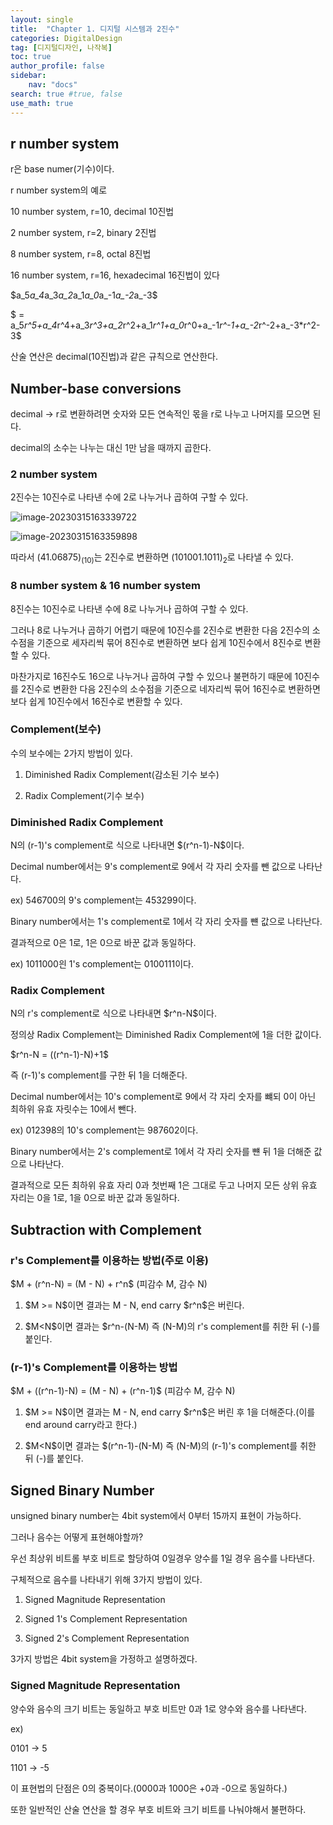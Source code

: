 ```yaml
---
layout: single
title:  "Chapter 1. 디지털 시스템과 2진수"
categories: DigitalDesign
tag: [디지털디자인, 나작복]
toc: true
author_profile: false
sidebar:
    nav: "docs"
search: true #true, false
use_math: true
---
```


## r number system

r은 base numer(기수)이다.

r number system의 예로

10 number system, r=10, decimal 10진법

2 number system, r=2, binary 2진법

8 number system, r=8, octal 8진법

16 number system, r=16, hexadecimal 16진법이 있다

$a_5*a_4*a_3*a_2*a_1*a_0*a_-1*a_-2*a_-3\$

$ = a_5*r^5+a_4*r^4+a_3*r^3+a_2*r^2+a_1*r^1+a_0*r^0+a_-1*r^-1+a_-2*r^-2+a_-3*r^2-3\$

산술 연산은 decimal(10진법)과 같은 규칙으로 연산한다.



## Number-base conversions

decimal -> r로 변환하려면 숫자와 모든 연속적인 몫을 r로 나누고 나머지를 모으면 된다.

decimal의 소수는 나누는 대신 1만 남을 때까지 곱한다. 



### 2 number system

2진수는 10진수로 나타낸 수에 2로 나누거나 곱하여 구할 수 있다.

![image-20230315163339722](C:\Users\wymam\AppData\Roaming\Typora\typora-user-images\image-20230315163339722.png)

![image-20230315163359898](C:\Users\wymam\AppData\Roaming\Typora\typora-user-images\image-20230315163359898.png)

따라서 $(41.06875)_(10)$는 2진수로 변환하면 $(101001.1011)_2$로 나타낼 수 있다.



### 8 number system & 16 number system

8진수는 10진수로 나타낸 수에 8로 나누거나 곱하여 구할 수 있다.

그러나 8로 나누거나 곱하기 어렵기 때문에 10진수를 2진수로 변환한 다음 2진수의 소수점을 기준으로 세자리씩 묶어 8진수로 변환하면 보다 쉽게 10진수에서 8진수로 변환할 수 있다.



마찬가지로 16진수도 16으로 나누거나 곱하여 구할 수 있으나 불편하기 때문에 10진수를 2진수로 변환한 다음 2진수의 소수점을 기준으로 네자리씩 묶어 16진수로 변환하면 보다 쉽게 10진수에서 16진수로 변환할 수 있다.

### Complement(보수)

수의 보수에는 2가지 방법이 있다.

 1. Diminished Radix Complement(감소된 기수 보수)

 2. Radix Complement(기수 보수)

    

### Diminished Radix Complement

N의 (r-1)'s complement로 식으로 나타내면 $(r^n-1)-N\$이다.

Decimal number에서는 9's complement로 9에서 각 자리 숫자를 뺀 값으로 나타난다.

ex) 546700의 9's complement는 453299이다.

Binary number에서는 1's complement로 1에서 각 자리 숫자를 뺸 값으로 나타난다.

결과적으로 0은 1로, 1은 0으로 바꾼 값과 동일하다.

ex) 1011000읜 1's complement는 0100111이다.



### Radix Complement

N의 r's complement로 식으로 나타내면 $r^n-N\$이다.

정의상 Radix Complement는 Diminished Radix Complement에 1을 더한 값이다.

$r^n-N = ((r^n-1)-N)+1\$

즉 (r-1)'s complement를 구한 뒤 1을 더해준다.

Decimal number에서는 10's complement로 9에서 각 자리 숫자를 뺴되 0이 아닌 최하위 유효 자릿수는 10에서 뺀다.

ex) 012398의 10's complement는 987602이다.

Binary number에서는 2's complement로 1에서 각 자리 숫자를 뺸 뒤 1을 더해준 값으로 나타난다.

결과적으로 모든 최하위 유효 자리 0과 첫번째 1은 그대로 두고 나머지 모든 상위 유효 자리는 0을 1로, 1을 0으로 바꾼 값과 동일하다.



## Subtraction with Complement

### r's Complement를 이용하는 방법(주로 이용)

$M + (r^n-N) = (M - N) + r^n\$ (피감수 M, 감수 N)

 1. $M >= N\$이면 결과는 M - N, end carry $r^n\$은 버린다.

 2. $M<N\$이면 결과는 $r^n-(N-M) 즉 (N-M)의 r's complement를 취한 뒤 (-)를 붙인다.

     

### (r-1)'s Complement를 이용하는 방법

$M + ((r^n-1)-N) = (M - N) + (r^n-1)\$ (피감수 M, 감수 N)

 1. $M >= N\$이면 결과는 M - N, end carry $r^n\$은 버린 후 1을 더해준다.(이를 end around carry라고 한다.)

 2. $M<N\$이면 결과는 $(r^n-1)-(N-M) 즉 (N-M)의 (r-1)'s complement를 취한 뒤 (-)를 붙인다.

    



## Signed Binary Number

unsigned binary number는 4bit system에서 0부터 15까지 표현이 가능하다.

그러나 음수는 어떻게 표현해야할까?

우선 최상위 비트롤 부호 비트로 할당하여 0일경우 양수를 1일 경우 음수를 나타낸다.

구체적으로 음수를 나타내기 위해 3가지 방법이 있다.

 1. Signed Magnitude Representation

 2. Signed 1's Complement Representation

 3. Signed 2's Complement Representation

    

3가지 방법은 4bit system을 가정하고 설명하겠다.

### Signed Magnitude Representation

양수와 음수의 크기 비트는 동일하고 부호 비트만 0과 1로 양수와 음수를 나타낸다.

ex) 

0101 -> 5

1101 -> -5

이 표현법의 단점은 0의 중복이다.(0000과 1000은 +0과 -0으로 동일하다.)

또한 일반적인 산술 연산을 할 경우 부호 비트와 크기 비트를 나눠야해서 불편하다.

